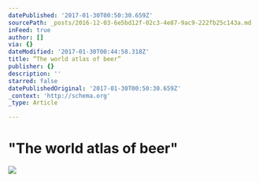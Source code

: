 ```yaml
---
datePublished: '2017-01-30T00:50:30.659Z'
sourcePath: _posts/2016-12-03-6e5bd12f-02c3-4e87-9ac9-222fb25c143a.md
inFeed: true
author: []
via: {}
dateModified: '2017-01-30T00:44:58.318Z'
title: “The world atlas of beer”
publisher: {}
description: ''
starred: false
datePublishedOriginal: '2017-01-30T00:50:30.659Z'
_context: 'http://schema.org'
_type: Article

---
```

# "The world atlas of beer"
![](https://the-grid-user-content.s3-us-west-2.amazonaws.com/6e9cb9c6-733b-407c-92d4-3c5eafb28340.jpg)
